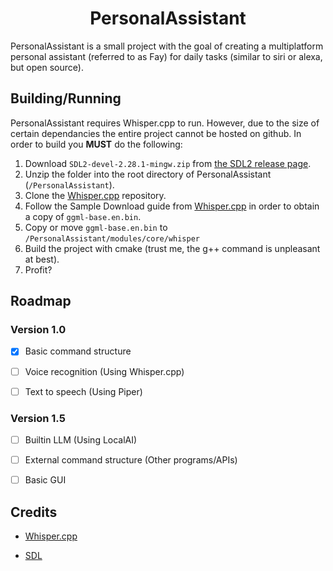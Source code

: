 <h1 align="center">PersonalAssistant</h1>
PersonalAssistant is a small project with the goal of creating a multiplatform personal assistant (referred to as Fay) for daily tasks (similar to siri or alexa, but open source).

<h2>Building/Running</h2>
PersonalAssistant requires Whisper.cpp to run. However, due to the size of certain dependancies the entire project cannot be hosted on github.
In order to build you <b>MUST</b> do the following:

1. Download `SDL2-devel-2.28.1-mingw.zip` from [the SDL2 release page](https://github.com/libsdl-org/SDL/releases/tag/release-2.28.2).
2. Unzip the folder into the root directory of PersonalAssistant (`/PersonalAssistant`).
3. Clone the [Whisper.cpp](https://github.com/ggerganov/whisper.cpp/tree/master) repository.
4. Follow the Sample Download guide from [Whisper.cpp](https://github.com/ggerganov/whisper.cpp/blob/master/models/README.md) in order to obtain a copy of `ggml-base.en.bin`.
5. Copy or move `ggml-base.en.bin` to `/PersonalAssistant/modules/core/whisper`
6. Build the project with cmake (trust me, the g++ command is unpleasant at best).
7. Profit?

<h2>Roadmap</h2>
<h3>Version 1.0</h3>

- [x] Basic command structure

- [ ] Voice recognition (Using Whisper.cpp)
    
- [ ] Text to speech (Using Piper)
      
<h3>Version 1.5</h3>

- [ ] Builtin LLM (Using LocalAI)

- [ ] External command structure (Other programs/APIs)
      
- [ ] Basic GUI

<h2>Credits</h2>

- [Whisper.cpp](https://github.com/ggerganov/whisper.cpp)

- [SDL](https://www.libsdl.org/)

